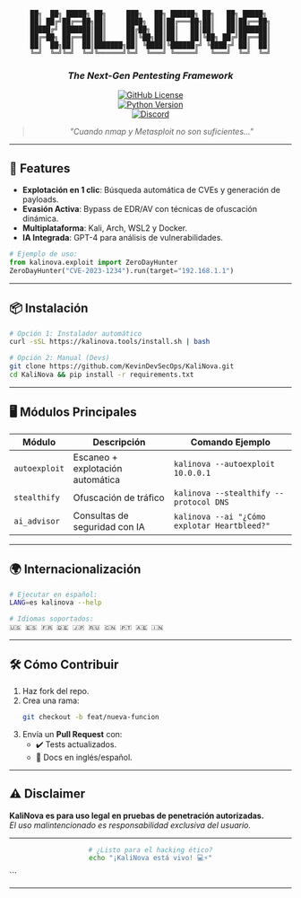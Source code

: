 <div align="center">
  
  ``` 
  ██╗  ██╗ █████╗ ██╗     ███╗   ██╗ ██████╗ ██╗   ██╗ █████╗ 
  ██║ ██╔╝██╔══██╗██║     ████╗  ██║██╔═══██╗██║   ██║██╔══██╗
  █████╔╝ ███████║██║     ██╔██╗ ██║██║   ██║██║   ██║███████║
  ██╔═██╗ ██╔══██║██║     ██║╚██╗██║██║   ██║╚██╗ ██╔╝██╔══██║
  ██║  ██╗██║  ██║███████╗██║ ╚████║╚██████╔╝ ╚████╔╝ ██║  ██║
  ╚═╝  ╚═╝╚═╝  ╚═╝╚══════╝╚═╝  ╚═══╝ ╚═════╝   ╚═══╝  ╚═╝  ╚═╝
  ```

  ### *The Next-Gen Pentesting Framework*  

  [![GitHub License](https://img.shields.io/badge/License-GPLv3-red)](LICENSE)  
  [![Python Version](https://img.shields.io/badge/Python-3.10%2B-blue)](https://www.python.org/)  
  [![Discord](https://img.shields.io/badge/Chat-Discord-7289DA)](https://discord.gg/invite-link)  

  > *"Cuando nmap y Metasploit no son suficientes..."*  

</div>

---

## 🚀 Features  
- **Explotación en 1 clic**: Búsqueda automática de CVEs y generación de payloads.  
- **Evasión Activa**: Bypass de EDR/AV con técnicas de ofuscación dinámica.  
- **Multiplataforma**: Kali, Arch, WSL2 y Docker.  
- **IA Integrada**: GPT-4 para análisis de vulnerabilidades.  

```python
# Ejemplo de uso:  
from kalinova.exploit import ZeroDayHunter  
ZeroDayHunter("CVE-2023-1234").run(target="192.168.1.1")  
```

---

## 📦 Instalación  
```bash
# Opción 1: Instalador automático  
curl -sSL https://kalinova.tools/install.sh | bash  

# Opción 2: Manual (Devs)  
git clone https://github.com/KevinDevSecOps/KaliNova.git  
cd KaliNova && pip install -r requirements.txt  
```

---

## 🖥️ Módulos Principales  
| Módulo          | Descripción                          | Comando Ejemplo              |  
|-----------------|--------------------------------------|------------------------------|  
| `autoexploit`   | Escaneo + explotación automática     | `kalinova --autoexploit 10.0.0.1` |  
| `stealthify`    | Ofuscación de tráfico                | `kalinova --stealthify --protocol DNS` |  
| `ai_advisor`    | Consultas de seguridad con IA        | `kalinova --ai "¿Cómo explotar Heartbleed?"` |  

---

## 🌍 Internacionalización  
```bash
# Ejecutar en español:  
LANG=es kalinova --help  

# Idiomas soportados:  
🇺🇸 🇪🇸 🇫🇷 🇩🇪 🇯🇵 🇷🇺 🇨🇳 🇵🇹 🇦🇪 🇮🇳  
```

---

## 🛠️ Cómo Contribuir  
1. Haz fork del repo.  
2. Crea una rama:  
   ```bash  
   git checkout -b feat/nueva-funcion  
   ```  
3. Envía un **Pull Request** con:  
   - ✔️ Tests actualizados.  
   - 📝 Docs en inglés/español.  

---

## ⚠️ Disclaimer  
**KaliNova es para uso legal en pruebas de penetración autorizadas.**  
*El uso malintencionado es responsabilidad exclusiva del usuario.*  

---

<div align="center">
  
  ```bash
  # ¿Listo para el hacking ético?
  echo "¡KaliNova está vivo! 💻⚡"
  ```
  
</div>
```

---
